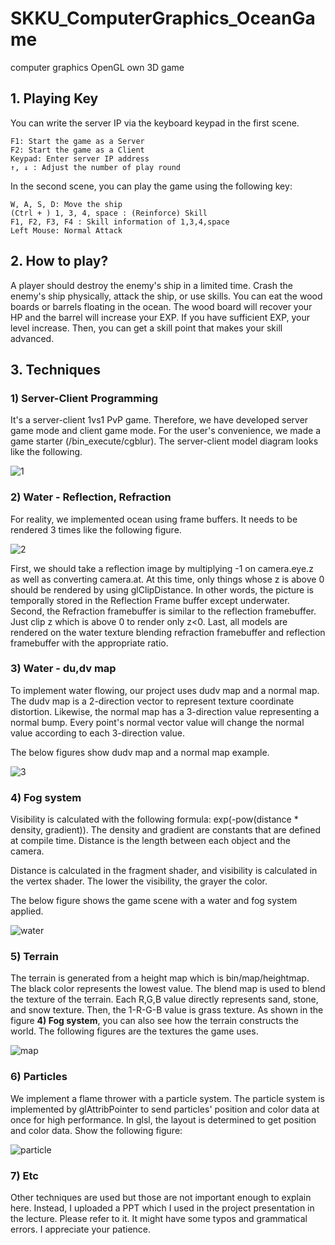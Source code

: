# SKKU_ComputerGraphics_OceanGame
computer graphics OpenGL own 3D game


## 1. Playing Key
You can write the server IP via the keyboard keypad in the first scene.

    F1: Start the game as a Server
    F2: Start the game as a Client
    Keypad: Enter server IP address
    ↑, ↓ : Adjust the number of play round
    
  
In the second scene, you can play the game using the following key:

    W, A, S, D: Move the ship  
    (Ctrl + ) 1, 3, 4, space : (Reinforce) Skill  
    F1, F2, F3, F4 : Skill information of 1,3,4,space  
    Left Mouse: Normal Attack 
    
    
## 2. How to play?

A player should destroy the enemy's ship in a limited time. Crash the enemy's ship physically, attack the ship, or use skills. 
You can eat the wood boards or barrels floating in the ocean. The wood board will recover your HP and the barrel will increase your EXP.
If you have sufficient EXP, your level increase. Then, you can get a skill point that makes your skill advanced.

## 3. Techniques

### 1) Server-Client Programming

 It's a server-client 1vs1 PvP game. Therefore, we have developed server game mode and client game mode. For the user's convenience, we made a game starter (/bin_execute/cgblur).
 The server-client model diagram looks like the following.
 
 ![1](https://user-images.githubusercontent.com/43103079/72053115-bd304180-3309-11ea-9b23-35df36f9b53d.png)

 
 
### 2) Water - Reflection, Refraction

 For reality, we implemented ocean using frame buffers. It needs to be rendered 3 times like the following figure.
 
 ![2](https://user-images.githubusercontent.com/43103079/72053417-53646780-330a-11ea-8c55-816c931ec9be.png)
 
 First, we should take a reflection image by multiplying -1 on camera.eye.z as well as converting camera.at. At this time, only things whose z is above 0 should be rendered by using glClipDistance. In other words, the picture is temporally stored in the Reflection Frame buffer except underwater.
 Second, the Refraction framebuffer is similar to the reflection framebuffer. Just clip z which is above 0 to render only z<0. 
 Last, all models are rendered on the water texture blending refraction framebuffer and reflection framebuffer with the appropriate ratio.
 
 
 ### 3) Water - du,dv map
 
 To implement water flowing, our project uses dudv map and a normal map. The dudv map is a 2-direction vector to represent texture coordinate distortion. Likewise, the normal map has a 3-direction value representing a normal bump. Every point's normal vector value will change the normal value according to each 3-direction value.

 The below figures show dudv map and a normal map example.
 
 ![3](https://user-images.githubusercontent.com/43103079/72234129-df2e0a80-360e-11ea-9123-8f21aaf76c8c.png)

### 4) Fog system

 Visibility is calculated with the following formula: exp(-pow(distance * density, gradient)). The density and gradient are constants that are defined at compile time. Distance is the length between each object and the camera.
 
 Distance is calculated in the fragment shader, and visibility is calculated in the vertex shader. The lower the visibility, the grayer the color.
 
The below figure shows the game scene with a water and fog system applied.

![water](https://user-images.githubusercontent.com/43103079/73738137-3bf09100-4787-11ea-81ba-fa25f8f62bbc.png)


### 5) Terrain

 The terrain is generated from a height map which is bin/map/heightmap. The black color represents the lowest value. The blend map is used to blend the texture of the terrain. Each R,G,B value directly represents sand, stone, and snow texture. Then, the 1-R-G-B value is grass texture. As shown in the figure **4) Fog system**, you can also see how the terrain constructs the world. The following figures are the textures the game uses.

![map](https://user-images.githubusercontent.com/43103079/73738334-a7d2f980-4787-11ea-9979-958b0847b7ba.png)


### 6) Particles

 We implement a flame thrower with a particle system. The particle system is implemented by glAttribPointer to send particles' position and color data at once for high performance. In glsl, the layout is determined to get position and color data. Show the following figure:
 
 ![particle](https://user-images.githubusercontent.com/43103079/73739073-efa65080-4788-11ea-8543-4bb43d838d82.png)


### 7) Etc

 Other techniques are used but those are not important enough to explain here. Instead, I uploaded a PPT which I used in the project presentation in the lecture. Please refer to it. It might have some typos and grammatical errors. I appreciate your patience.
